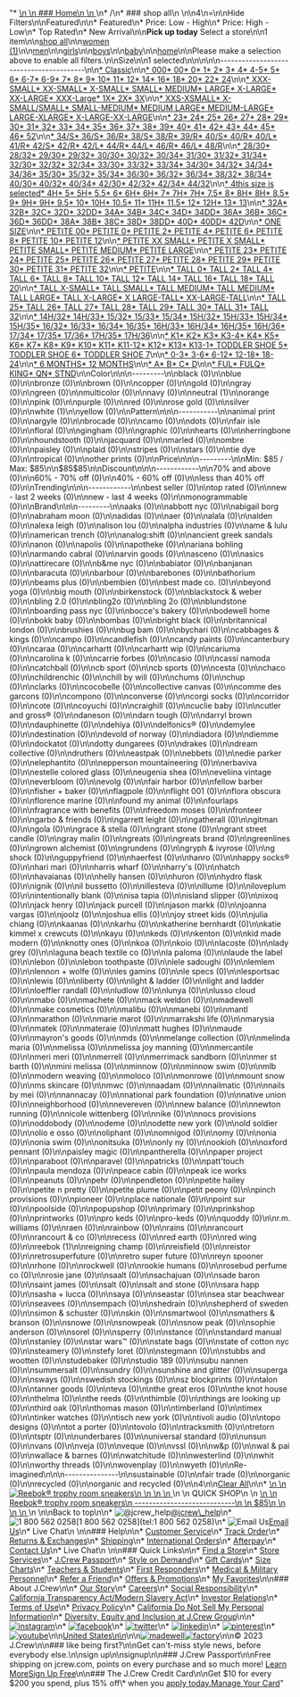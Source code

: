 "*   [\n    \n    ### Home\n    \n    ](/)\n*   /\n*   ### shop all\n    \n\n4\n=\n\nHide Filters\n\nFeatured\n\n*   Featured\n*   Price: Low - High\n*   Price: High - Low\n*   Top Rated\n*   New Arrival\n\n**Pick up today** Select a store\n\n1 item\n\n[shop all](/all/?crawl=no)\n\n[women (1)](/all/womens?crawl=no)\n\n[men](/all/mens?crawl=no)\n\n[girls](/all/girls?crawl=no)\n\n[boys](/all/boys?crawl=no)\n\n[baby](/all/baby?crawl=no)\n\n[home](/all/home?crawl=no)\n\nPlease make a selection above to enable all filters.\n\nSize\n\n1 selected[](/all/?crawl=no)\n\n\n\n\n----------------------------------------\n\n[*   Classic](/all/?crawl=no&fit=Classic&size=4%20MEDIUM)\n\n[*   000](/all/?crawl=no&size=000,4%20MEDIUM)[*   00](/all/?crawl=no&size=00,4%20MEDIUM)[*   0](/all/?crawl=no&size=0,4%20MEDIUM)[*   1](/all/?crawl=no&size=1,4%20MEDIUM)[*   2](/all/?crawl=no&size=2,4%20MEDIUM)[*   3](/all/?crawl=no&size=3,4%20MEDIUM)[*   4](/all/?crawl=no&size=4,4%20MEDIUM)[*   4-5](/all/?crawl=no&size=4%20MEDIUM,4-5)[*   5](/all/?crawl=no&size=4%20MEDIUM,5)[*   6](/all/?crawl=no&size=4%20MEDIUM,6)[*   6-7](/all/?crawl=no&size=4%20MEDIUM,6-7)[*   6-9](/all/?crawl=no&size=4%20MEDIUM,6-9)[*   7](/all/?crawl=no&size=4%20MEDIUM,7)[*   8](/all/?crawl=no&size=4%20MEDIUM,8)[*   9](/all/?crawl=no&size=4%20MEDIUM,9)[*   10](/all/?crawl=no&size=10,4%20MEDIUM)[*   11](/all/?crawl=no&size=11,4%20MEDIUM)[*   12](/all/?crawl=no&size=12,4%20MEDIUM)[*   14](/all/?crawl=no&size=14,4%20MEDIUM)[*   16](/all/?crawl=no&size=16,4%20MEDIUM)[*   18](/all/?crawl=no&size=18,4%20MEDIUM)[*   20](/all/?crawl=no&size=20,4%20MEDIUM)[*   22](/all/?crawl=no&size=22,4%20MEDIUM)[*   24](/all/?crawl=no&size=24,4%20MEDIUM)\n\n[*   XXX-SMALL](/all/?crawl=no&size=4%20MEDIUM,XXX-SMALL)[*   XX-SMALL](/all/?crawl=no&size=4%20MEDIUM,XX-SMALL)[*   X-SMALL](/all/?crawl=no&size=4%20MEDIUM,X-SMALL)[*   SMALL](/all/?crawl=no&size=4%20MEDIUM,SMALL)[*   MEDIUM](/all/?crawl=no&size=4%20MEDIUM,MEDIUM)[*   LARGE](/all/?crawl=no&size=4%20MEDIUM,LARGE)[*   X-LARGE](/all/?crawl=no&size=4%20MEDIUM,X-LARGE)[*   XX-LARGE](/all/?crawl=no&size=4%20MEDIUM,XX-LARGE)[*   XXX-Large](/all/?crawl=no&size=4%20MEDIUM,XXXL)[*   1X](/all/?crawl=no&size=1X,4%20MEDIUM)[*   2X](/all/?crawl=no&size=2X,4%20MEDIUM)[*   3X](/all/?crawl=no&size=3X,4%20MEDIUM)\n\n[*   XXS-XSMALL](/all/?crawl=no&size=4%20MEDIUM,XXS-XSMALL)[*   X-SMALL/SMALL](/all/?crawl=no&size=4%20MEDIUM,X-SMALL%2FSMALL)[*   SMALL-MEDIUM](/all/?crawl=no&size=4%20MEDIUM,SMALL-MEDIUM)[*   MEDIUM LARGE](/all/?crawl=no&size=4%20MEDIUM,MEDIUM%20LARGE)[*   MEDIUM-LARGE](/all/?crawl=no&size=4%20MEDIUM,MEDIUM-LARGE)[*   LARGE-XLARGE](/all/?crawl=no&size=4%20MEDIUM,LARGE-XLARGE)[*   X-LARGE-XX-LARGE](/all/?crawl=no&size=4%20MEDIUM,X-LARGE-XX-LARGE)\n\n[*   23](/all/?crawl=no&size=23,4%20MEDIUM)[*   24](/all/?crawl=no&size=24G,4%20MEDIUM)[*   25](/all/?crawl=no&size=25,4%20MEDIUM)[*   26](/all/?crawl=no&size=26,4%20MEDIUM)[*   27](/all/?crawl=no&size=27,4%20MEDIUM)[*   28](/all/?crawl=no&size=28,4%20MEDIUM)[*   29](/all/?crawl=no&size=29,4%20MEDIUM)[*   30](/all/?crawl=no&size=30,4%20MEDIUM)[*   31](/all/?crawl=no&size=31,4%20MEDIUM)[*   32](/all/?crawl=no&size=32,4%20MEDIUM)[*   33](/all/?crawl=no&size=33,4%20MEDIUM)[*   34](/all/?crawl=no&size=34,4%20MEDIUM)[*   35](/all/?crawl=no&size=35,4%20MEDIUM)[*   36](/all/?crawl=no&size=36,4%20MEDIUM)[*   37](/all/?crawl=no&size=37,4%20MEDIUM)[*   38](/all/?crawl=no&size=38,4%20MEDIUM)[*   39](/all/?crawl=no&size=39,4%20MEDIUM)[*   40](/all/?crawl=no&size=4%20MEDIUM,40)[*   41](/all/?crawl=no&size=4%20MEDIUM,41)[*   42](/all/?crawl=no&size=4%20MEDIUM,42)[*   43](/all/?crawl=no&size=4%20MEDIUM,43)[*   44](/all/?crawl=no&size=4%20MEDIUM,44)[*   45](/all/?crawl=no&size=4%20MEDIUM,45)[*   46](/all/?crawl=no&size=4%20MEDIUM,46)[*   52](/all/?crawl=no&size=4%20MEDIUM,52)\n\n[*   34/S](/all/?crawl=no&size=34%2FS,4%20MEDIUM)[*   36/S](/all/?crawl=no&size=36%2FS,4%20MEDIUM)[*   36/R](/all/?crawl=no&size=36%2FR,4%20MEDIUM)[*   38/S](/all/?crawl=no&size=38%2FS,4%20MEDIUM)[*   38/R](/all/?crawl=no&size=38%2FR,4%20MEDIUM)[*   39/R](/all/?crawl=no&size=39%2FR,4%20MEDIUM)[*   40/S](/all/?crawl=no&size=4%20MEDIUM,40%2FS)[*   40/R](/all/?crawl=no&size=4%20MEDIUM,40%2FR)[*   40/L](/all/?crawl=no&size=4%20MEDIUM,40%2FL)[*   41/R](/all/?crawl=no&size=4%20MEDIUM,41%2FR)[*   42/S](/all/?crawl=no&size=4%20MEDIUM,42%2FS)[*   42/R](/all/?crawl=no&size=4%20MEDIUM,42%2FR)[*   42/L](/all/?crawl=no&size=4%20MEDIUM,42%2FL)[*   44/R](/all/?crawl=no&size=4%20MEDIUM,44%2FR)[*   44/L](/all/?crawl=no&size=4%20MEDIUM,44%2FL)[*   46/R](/all/?crawl=no&size=4%20MEDIUM,46%2FR)[*   46/L](/all/?crawl=no&size=4%20MEDIUM,46%2FL)[*   48/R](/all/?crawl=no&size=4%20MEDIUM,48%2FR)\n\n[*   28/30](/all/?crawl=no&size=28%2F30,4%20MEDIUM)[*   28/32](/all/?crawl=no&size=28%2F32,4%20MEDIUM)[*   29/30](/all/?crawl=no&size=29%2F30,4%20MEDIUM)[*   29/32](/all/?crawl=no&size=29%2F32,4%20MEDIUM)[*   30/30](/all/?crawl=no&size=30%2F30,4%20MEDIUM)[*   30/32](/all/?crawl=no&size=30%2F32,4%20MEDIUM)[*   30/34](/all/?crawl=no&size=30%2F34,4%20MEDIUM)[*   31/30](/all/?crawl=no&size=31%2F30,4%20MEDIUM)[*   31/32](/all/?crawl=no&size=31%2F32,4%20MEDIUM)[*   31/34](/all/?crawl=no&size=31%2F34,4%20MEDIUM)[*   32/30](/all/?crawl=no&size=32%2F30,4%20MEDIUM)[*   32/32](/all/?crawl=no&size=32%2F32,4%20MEDIUM)[*   32/34](/all/?crawl=no&size=32%2F34,4%20MEDIUM)[*   33/30](/all/?crawl=no&size=33%2F30,4%20MEDIUM)[*   33/32](/all/?crawl=no&size=33%2F32,4%20MEDIUM)[*   33/34](/all/?crawl=no&size=33%2F34,4%20MEDIUM)[*   34/30](/all/?crawl=no&size=34%2F30,4%20MEDIUM)[*   34/32](/all/?crawl=no&size=34%2F32,4%20MEDIUM)[*   34/34](/all/?crawl=no&size=34%2F34,4%20MEDIUM)[*   34/36](/all/?crawl=no&size=34%2F36,4%20MEDIUM)[*   35/30](/all/?crawl=no&size=35%2F30,4%20MEDIUM)[*   35/32](/all/?crawl=no&size=35%2F32,4%20MEDIUM)[*   35/34](/all/?crawl=no&size=35%2F34,4%20MEDIUM)[*   36/30](/all/?crawl=no&size=36%2F30,4%20MEDIUM)[*   36/32](/all/?crawl=no&size=36%2F32,4%20MEDIUM)[*   36/34](/all/?crawl=no&size=36%2F34,4%20MEDIUM)[*   38/32](/all/?crawl=no&size=38%2F32,4%20MEDIUM)[*   38/34](/all/?crawl=no&size=38%2F34,4%20MEDIUM)[*   40/30](/all/?crawl=no&size=4%20MEDIUM,40%2F30)[*   40/32](/all/?crawl=no&size=4%20MEDIUM,40%2F32)[*   40/34](/all/?crawl=no&size=4%20MEDIUM,40%2F34)[*   42/30](/all/?crawl=no&size=4%20MEDIUM,42%2F30)[*   42/32](/all/?crawl=no&size=4%20MEDIUM,42%2F32)[*   42/34](/all/?crawl=no&size=4%20MEDIUM,42%2F34)[*   44/32](/all/?crawl=no&size=4%20MEDIUM,44%2F32)\n\n[*   4this size is selected](/all/?crawl=no)[*   4H](/all/?crawl=no&size=4%20MEDIUM,4H%20MEDIUM)[*   5](/all/?crawl=no&size=4%20MEDIUM,5%20MEDIUM)[*   5H](/all/?crawl=no&size=4%20MEDIUM,5H%20MEDIUM)[*   5.5](/all/?crawl=no&size=4%20MEDIUM,5.5)[*   6](/all/?crawl=no&size=4%20MEDIUM,6%20MEDIUM)[*   6H](/all/?crawl=no&size=4%20MEDIUM,6H)[*   6H](/all/?crawl=no&size=4%20MEDIUM,6H%20MEDIUM)[*   7](/all/?crawl=no&size=4%20MEDIUM,7%20MEDIUM)[*   7H](/all/?crawl=no&size=4%20MEDIUM,7H%20MEDIUM)[*   7H](/all/?crawl=no&size=4%20MEDIUM,7H)[*   7.5](/all/?crawl=no&size=4%20MEDIUM,7.5)[*   8](/all/?crawl=no&size=4%20MEDIUM,8%20MEDIUM)[*   8H](/all/?crawl=no&size=4%20MEDIUM,8H%20MEDIUM)[*   8H](/all/?crawl=no&size=4%20MEDIUM,8H)[*   8.5](/all/?crawl=no&size=4%20MEDIUM,8.5)[*   9](/all/?crawl=no&size=4%20MEDIUM,9%20MEDIUM)[*   9H](/all/?crawl=no&size=4%20MEDIUM,9H%20MEDIUM)[*   9H](/all/?crawl=no&size=4%20MEDIUM,9H)[*   9.5](/all/?crawl=no&size=4%20MEDIUM,9.5)[*   10](/all/?crawl=no&size=10%20MEDIUM,4%20MEDIUM)[*   10H](/all/?crawl=no&size=10H%20MEDIUM,4%20MEDIUM)[*   10.5](/all/?crawl=no&size=10.5,4%20MEDIUM)[*   11](/all/?crawl=no&size=11%20MEDIUM,4%20MEDIUM)[*   11H](/all/?crawl=no&size=11H%20MEDIUM,4%20MEDIUM)[*   11.5](/all/?crawl=no&size=11.5,4%20MEDIUM)[*   12](/all/?crawl=no&size=12%20MEDIUM,4%20MEDIUM)[*   12H](/all/?crawl=no&size=12H%20MEDIUM,4%20MEDIUM)[*   13](/all/?crawl=no&size=13,4%20MEDIUM)[*   13](/all/?crawl=no&size=13%20MEDIUM,4%20MEDIUM)\n\n[*   32A](/all/?crawl=no&size=32A,4%20MEDIUM)[*   32B](/all/?crawl=no&size=32B,4%20MEDIUM)[*   32C](/all/?crawl=no&size=32C,4%20MEDIUM)[*   32D](/all/?crawl=no&size=32D,4%20MEDIUM)[*   32DD](/all/?crawl=no&size=32DD,4%20MEDIUM)[*   34A](/all/?crawl=no&size=34A,4%20MEDIUM)[*   34B](/all/?crawl=no&size=34B,4%20MEDIUM)[*   34C](/all/?crawl=no&size=34C,4%20MEDIUM)[*   34D](/all/?crawl=no&size=34D,4%20MEDIUM)[*   34DD](/all/?crawl=no&size=34DD,4%20MEDIUM)[*   36A](/all/?crawl=no&size=36A,4%20MEDIUM)[*   36B](/all/?crawl=no&size=36B,4%20MEDIUM)[*   36C](/all/?crawl=no&size=36C,4%20MEDIUM)[*   36D](/all/?crawl=no&size=36D,4%20MEDIUM)[*   36DD](/all/?crawl=no&size=36DD,4%20MEDIUM)[*   38A](/all/?crawl=no&size=38A,4%20MEDIUM)[*   38B](/all/?crawl=no&size=38B,4%20MEDIUM)[*   38C](/all/?crawl=no&size=38C,4%20MEDIUM)[*   38D](/all/?crawl=no&size=38D,4%20MEDIUM)[*   38DD](/all/?crawl=no&size=38DD,4%20MEDIUM)[*   40D](/all/?crawl=no&size=4%20MEDIUM,40D)[*   40DD](/all/?crawl=no&size=4%20MEDIUM,40DD)[*   42D](/all/?crawl=no&size=4%20MEDIUM,42D)\n\n[*   ONE SIZE](/all/?crawl=no&size=4%20MEDIUM,ONE%20SIZE)\n\n[*   PETITE 00](/all/?crawl=no&size=4%20MEDIUM,PETITE%2000)[*   PETITE 0](/all/?crawl=no&size=4%20MEDIUM,PETITE%200)[*   PETITE 2](/all/?crawl=no&size=4%20MEDIUM,PETITE%202)[*   PETITE 4](/all/?crawl=no&size=4%20MEDIUM,PETITE%204)[*   PETITE 6](/all/?crawl=no&size=4%20MEDIUM,PETITE%206)[*   PETITE 8](/all/?crawl=no&size=4%20MEDIUM,PETITE%208)[*   PETITE 10](/all/?crawl=no&size=4%20MEDIUM,PETITE%2010)[*   PETITE 12](/all/?crawl=no&size=4%20MEDIUM,PETITE%2012)\n\n[*   PETITE XX SMALL](/all/?crawl=no&size=4%20MEDIUM,PETITE%20XX%20SMALL)[*   PETITE X SMALL](/all/?crawl=no&size=4%20MEDIUM,PETITE%20X%20SMALL)[*   PETITE SMALL](/all/?crawl=no&size=4%20MEDIUM,PETITE%20SMALL)[*   PETITE MEDIUM](/all/?crawl=no&size=4%20MEDIUM,PETITE%20MEDIUM)[*   PETITE LARGE](/all/?crawl=no&size=4%20MEDIUM,PETITE%20LARGE)\n\n[*   PETITE 23](/all/?crawl=no&size=4%20MEDIUM,PETITE%2023)[*   PETITE 24](/all/?crawl=no&size=4%20MEDIUM,PETITE%2024)[*   PETITE 25](/all/?crawl=no&size=4%20MEDIUM,PETITE%2025)[*   PETITE 26](/all/?crawl=no&size=4%20MEDIUM,PETITE%2026)[*   PETITE 27](/all/?crawl=no&size=4%20MEDIUM,PETITE%2027)[*   PETITE 28](/all/?crawl=no&size=4%20MEDIUM,PETITE%2028)[*   PETITE 29](/all/?crawl=no&size=4%20MEDIUM,PETITE%2029)[*   PETITE 30](/all/?crawl=no&size=4%20MEDIUM,PETITE%2030)[*   PETITE 31](/all/?crawl=no&size=4%20MEDIUM,PETITE%2031)[*   PETITE 32](/all/?crawl=no&size=4%20MEDIUM,PETITE%2032)\n\n[*   PETITE](/all/?crawl=no&size=4%20MEDIUM,PETITE)\n\n[*   TALL 0](/all/?crawl=no&size=4%20MEDIUM,TALL%20SIZE%200)[*   TALL 2](/all/?crawl=no&size=4%20MEDIUM,TALL%202)[*   TALL 4](/all/?crawl=no&size=4%20MEDIUM,TALL%204)[*   TALL 6](/all/?crawl=no&size=4%20MEDIUM,TALL%206)[*   TALL 8](/all/?crawl=no&size=4%20MEDIUM,TALL%208)[*   TALL 10](/all/?crawl=no&size=4%20MEDIUM,TALL%2010)[*   TALL 12](/all/?crawl=no&size=4%20MEDIUM,TALL%2012)[*   TALL 14](/all/?crawl=no&size=4%20MEDIUM,TALL%2014)[*   TALL 16](/all/?crawl=no&size=4%20MEDIUM,TALL%2016)[*   TALL 18](/all/?crawl=no&size=4%20MEDIUM,TALL%2018)[*   TALL 20](/all/?crawl=no&size=4%20MEDIUM,TALL%2020)\n\n[*   TALL X-SMALL](/all/?crawl=no&size=4%20MEDIUM,TALL%20X-SMALL)[*   TALL SMALL](/all/?crawl=no&size=4%20MEDIUM,TALL%20SMALL)[*   TALL MEDIUM](/all/?crawl=no&size=4%20MEDIUM,TALL%20MEDIUM)[*   TALL MEDIUM](/all/?crawl=no&size=4%20MEDIUM,TALL%20SIZE%20MEDIUM)[*   TALL LARGE](/all/?crawl=no&size=4%20MEDIUM,TALL%20LARGE)[*   TALL X-LARGE](/all/?crawl=no&size=4%20MEDIUM,TALL%20X-LARGE)[*   X LARGE-TALL](/all/?crawl=no&size=4%20MEDIUM,X%20LARGE-TALL)[*   XX-LARGE-TALL](/all/?crawl=no&size=4%20MEDIUM,XX-LARGE-TALL)\n\n[*   TALL 25](/all/?crawl=no&size=4%20MEDIUM,TALL%2025)[*   TALL 26](/all/?crawl=no&size=4%20MEDIUM,TALL%2026)[*   TALL 27](/all/?crawl=no&size=4%20MEDIUM,TALL%2027)[*   TALL 28](/all/?crawl=no&size=4%20MEDIUM,TALL%2028)[*   TALL 29](/all/?crawl=no&size=4%20MEDIUM,TALL%2029)[*   TALL 30](/all/?crawl=no&size=4%20MEDIUM,TALL%2030)[*   TALL 31](/all/?crawl=no&size=4%20MEDIUM,TALL%2031)[*   TALL 32](/all/?crawl=no&size=4%20MEDIUM,TALL%2032)\n\n[*   14H/32](/all/?crawl=no&size=14H%2F32,4%20MEDIUM)[*   14H/33](/all/?crawl=no&size=14H%2F33,4%20MEDIUM)[*   15/32](/all/?crawl=no&size=15%2F32,4%20MEDIUM)[*   15/33](/all/?crawl=no&size=15%2F33,4%20MEDIUM)[*   15/34](/all/?crawl=no&size=15%2F34,4%20MEDIUM)[*   15H/32](/all/?crawl=no&size=15H%2F32,4%20MEDIUM)[*   15H/33](/all/?crawl=no&size=15H%2F33,4%20MEDIUM)[*   15H/34](/all/?crawl=no&size=15H%2F34,4%20MEDIUM)[*   15H/35](/all/?crawl=no&size=15H%2F35,4%20MEDIUM)[*   16/32](/all/?crawl=no&size=16%2F32,4%20MEDIUM)[*   16/33](/all/?crawl=no&size=16%2F33,4%20MEDIUM)[*   16/34](/all/?crawl=no&size=16%2F34,4%20MEDIUM)[*   16/35](/all/?crawl=no&size=16%2F35,4%20MEDIUM)[*   16H/33](/all/?crawl=no&size=16H%2F33,4%20MEDIUM)[*   16H/34](/all/?crawl=no&size=16H%2F34,4%20MEDIUM)[*   16H/35](/all/?crawl=no&size=16H%2F35,4%20MEDIUM)[*   16H/36](/all/?crawl=no&size=16H%2F36,4%20MEDIUM)[*   17/34](/all/?crawl=no&size=17%2F34,4%20MEDIUM)[*   17/35](/all/?crawl=no&size=17%2F35,4%20MEDIUM)[*   17/36](/all/?crawl=no&size=17%2F36,4%20MEDIUM)[*   17H/35](/all/?crawl=no&size=17H%2F35,4%20MEDIUM)[*   17H/36](/all/?crawl=no&size=17H%2F36,4%20MEDIUM)\n\n[*   K1](/all/?crawl=no&size=4%20MEDIUM,K1)[*   K2](/all/?crawl=no&size=4%20MEDIUM,K2)[*   K3](/all/?crawl=no&size=4%20MEDIUM,K3)[*   K3-4](/all/?crawl=no&size=4%20MEDIUM,K3-4)[*   K4](/all/?crawl=no&size=4%20MEDIUM,K4)[*   K5](/all/?crawl=no&size=4%20MEDIUM,K5)[*   K6](/all/?crawl=no&size=4%20MEDIUM,K6)[*   K7](/all/?crawl=no&size=4%20MEDIUM,K7)[*   K8](/all/?crawl=no&size=4%20MEDIUM,K8)[*   K9](/all/?crawl=no&size=4%20MEDIUM,K9)[*   K10](/all/?crawl=no&size=4%20MEDIUM,K10)[*   K11](/all/?crawl=no&size=4%20MEDIUM,K11)[*   K11-12](/all/?crawl=no&size=4%20MEDIUM,K11-12)[*   K12](/all/?crawl=no&size=4%20MEDIUM,K12)[*   K13](/all/?crawl=no&size=4%20MEDIUM,K13)[*   K13-1](/all/?crawl=no&size=4%20MEDIUM,K13-1)[*   TODDLER SHOE 5](/all/?crawl=no&size=4%20MEDIUM,TODDLER%20SHOE%205)[*   TODDLER SHOE 6](/all/?crawl=no&size=4%20MEDIUM,TODDLER%20SHOE%206)[*   TODDLER SHOE 7](/all/?crawl=no&size=4%20MEDIUM,TODDLER%20SHOE%207)\n\n[*   0-3](/all/?crawl=no&size=0-3,4%20MEDIUM)[*   3-6](/all/?crawl=no&size=3-6,4%20MEDIUM)[*   6-12](/all/?crawl=no&size=4%20MEDIUM,6-12)[*   12-18](/all/?crawl=no&size=12-18,4%20MEDIUM)[*   18-24](/all/?crawl=no&size=18-24,4%20MEDIUM)\n\n[*   6 MONTHS](/all/?crawl=no&size=4%20MEDIUM,6%20MONTHS)[*   12 MONTHS](/all/?crawl=no&size=12%20MONTHS,4%20MEDIUM)\n\n[*   A](/all/?crawl=no&size=4%20MEDIUM,A)[*   B](/all/?crawl=no&size=4%20MEDIUM,B)[*   C](/all/?crawl=no&size=4%20MEDIUM,C)[*   D](/all/?crawl=no&size=4%20MEDIUM,D)\n\n[*   FUL](/all/?crawl=no&size=4%20MEDIUM,FUL)[*   FULQ](/all/?crawl=no&size=4%20MEDIUM,FULQ)[*   KING](/all/?crawl=no&size=4%20MEDIUM,KING)[*   QN](/all/?crawl=no&size=4%20MEDIUM,QN)[*   STND](/all/?crawl=no&size=4%20MEDIUM,STND)\n\nColor\n\n\n---------\n\nblack (0)\n\nblue (0)\n\nbronze (0)\n\nbrown (0)\n\ncopper (0)\n\ngold (0)\n\ngray (0)\n\ngreen (0)\n\nmulticolor (0)\n\nnavy (0)\n\n[](/all/?crawl=no&l_color=root-neutral&size=4%20MEDIUM)neutral (1)\n\norange (0)\n\npink (0)\n\npurple (0)\n\nred (0)\n\nrose gold (0)\n\nsilver (0)\n\n[](/all/?crawl=no&l_color=root-white&size=4%20MEDIUM)white (1)\n\nyellow (0)\n\nPattern\n\n\n-----------\n\nanimal print (0)\n\nargyle (0)\n\nbrocade (0)\n\ncamo (0)\n\ndots (0)\n\nfair isle (0)\n\nfloral (0)\n\ngingham (0)\n\ngraphic (0)\n\nhearts (0)\n\nherringbone (0)\n\nhoundstooth (0)\n\njacquard (0)\n\nmarled (0)\n\nombre (0)\n\npaisley (0)\n\nplaid (0)\n\nstripes (0)\n\nstars (0)\n\ntie dye (0)\n\ntropical (0)\n\nother prints (0)\n\nPrice\n\n\n---------\n\nMin: $85 / Max: $85\n\n$85$85\n\nDiscount\n\n\n------------\n\n70% and above (0)\n\n60% - 70% off (0)\n\n40% - 60% off (0)\n\nless than 40% off (0)\n\nTrending\n\n\n------------\n\nbest seller (0)\n\ntop rated (0)\n\nnew - last 2 weeks (0)\n\nnew - last 4 weeks (0)\n\nmonogrammable (0)\n\nBrand\n\n\n---------\n\naaks (0)\n\nabbott nyc (0)\n\nabigail borg (0)\n\nabraham moon (0)\n\nadidas (0)\n\naer (0)\n\nalala (0)\n\nalden (0)\n\nalexa leigh (0)\n\nalison lou (0)\n\nalpha industries (0)\n\name & lulu (0)\n\namerican trench (0)\n\nanalog:shift (0)\n\nancient greek sandals (0)\n\nanon (0)\n\napolis (0)\n\napotheke (0)\n\nariana bohling (0)\n\narmando cabral (0)\n\narvin goods (0)\n\nasceno (0)\n\nasics (0)\n\nattirecare (0)\n\nb&me nyc (0)\n\nbabiator (0)\n\nbanjanan (0)\n\nbaracuta (0)\n\nbarbour (0)\n\nbarebones (0)\n\nbathorium (0)\n\nbeams plus (0)\n\nbembien (0)\n\nbest made co. (0)\n\nbeyond yoga (0)\n\nbig mouth (0)\n\nbirkenstock (0)\n\nblackstock & weber (0)\n\nbling 2.0 (0)\n\nbling2o (0)\n\nbling 2o (0)\n\nblundstone (0)\n\nboarding pass nyc (0)\n\nbocce's bakery (0)\n\nbodewell home (0)\n\nbokk baby (0)\n\nbombas (0)\n\nbright black (0)\n\nbritannical london (0)\n\nbrushies (0)\n\nbug bam (0)\n\nbychari (0)\n\ncabbages & kings (0)\n\ncampo (0)\n\ncandlefish (0)\n\ncandy paints (0)\n\ncanterbury (0)\n\ncaraa (0)\n\ncarhartt (0)\n\ncarhartt wip (0)\n\ncariuma (0)\n\ncarolina k (0)\n\ncarrie forbes (0)\n\ncasio (0)\n\ncassi namoda (0)\n\ncatchball (0)\n\ncb sport (0)\n\ncb sports (0)\n\ncesta (0)\n\nchaco (0)\n\nchildrenchic (0)\n\nchill by will (0)\n\nchums (0)\n\nchup (0)\n\nclarks (0)\n\ncocobelle (0)\n\ncollective canvas (0)\n\ncomme des garcons (0)\n\ncompono (0)\n\nconverse (0)\n\ncorgi socks (0)\n\ncorridor (0)\n\ncote (0)\n\ncoyuchi (0)\n\ncraighill (0)\n\ncuclie baby (0)\n\ncutler and gross® (0)\n\ndaneson (0)\n\ndarn tough (0)\n\ndarryl brown (0)\n\ndauphinette (0)\n\ndehiya (0)\n\ndelfonics® (0)\n\ndemylee (0)\n\ndestination (0)\n\ndevold of norway (0)\n\ndiadora (0)\n\ndiemme (0)\n\ndockatot (0)\n\ndotty dungarees (0)\n\ndrakes (0)\n\ndream collective (0)\n\ndruthers (0)\n\neastpak (0)\n\nebbets (0)\n\nedie parker (0)\n\nelephantito (0)\n\nepperson mountaineering (0)\n\nerbaviva (0)\n\nestelle colored glass (0)\n\neugenia shea (0)\n\neveliina vintage (0)\n\neverbloom (0)\n\nevolg (0)\n\nfair harbor (0)\n\nfellow barber (0)\n\nfisher + baker (0)\n\nflagpole (0)\n\nflight 001 (0)\n\nflora obscura (0)\n\nflorence marine (0)\n\nfound my animal (0)\n\nfourlaps (0)\n\nfragrance with benefits (0)\n\nfreedom moses (0)\n\nfronteer (0)\n\ngarbo & friends (0)\n\ngarrett leight (0)\n\ngatherall (0)\n\ngitman (0)\n\ngola (0)\n\ngrace & stella (0)\n\ngrant stone (0)\n\ngrant street candle (0)\n\ngray malin (0)\n\ngreats (0)\n\ngreats brand (0)\n\ngreenlines (0)\n\ngrown alchemist (0)\n\ngrundens (0)\n\ngryph & ivyrose (0)\n\ng shock (0)\n\nguppyfriend (0)\n\nhaerfest (0)\n\nhanro (0)\n\nhappy socks® (0)\n\nhari mari (0)\n\nharris wharf (0)\n\nharry's (0)\n\nhatch (0)\n\nhavaianas (0)\n\nhelly hansen (0)\n\nhuron (0)\n\nhydro flask (0)\n\nignik (0)\n\nil bussetto (0)\n\nillesteva (0)\n\nillume (0)\n\niloveplum (0)\n\nintentionally blank (0)\n\nisa tapia (0)\n\nisland slipper (0)\n\nixoq (0)\n\njack henry (0)\n\njack purcell (0)\n\njason markk (0)\n\njoanna vargas (0)\n\njoolz (0)\n\njoshua ellis (0)\n\njoy street kids (0)\n\njulia chiang (0)\n\nkaanas (0)\n\nkarhu (0)\n\nkatherine bernhardt (0)\n\nkatie kimmel x crewcuts (0)\n\nkayu (0)\n\nkeds (0)\n\nkenton (0)\n\nkid made modern (0)\n\nknotty ones (0)\n\nkoa (0)\n\nkoio (0)\n\nlacoste (0)\n\nlady grey (0)\n\nlaguna beach textile co (0)\n\nla paloma (0)\n\nlaude the label (0)\n\nlebon (0)\n\nlebon toothpaste (0)\n\nlele sadoughi (0)\n\nlemlem (0)\n\nlennon + wolfe (0)\n\nles gamins (0)\n\nle specs (0)\n\nlesportsac (0)\n\nlewis (0)\n\nliberty (0)\n\nlight & ladder (0)\n\nlight and ladder (0)\n\nloeffler randall (0)\n\nludlow (0)\n\nlunya (0)\n\nlusso cloud (0)\n\nmabo (0)\n\nmachete (0)\n\nmack weldon (0)\n\nmadewell (0)\n\nmake cosmetics (0)\n\nmalibu (0)\n\nmanebi (0)\n\nmantl (0)\n\nmarathon (0)\n\nmarie marot (0)\n\nmarrakshi life (0)\n\nmarysia (0)\n\nmatek (0)\n\nmateraie (0)\n\nmatt hughes (0)\n\nmaude (0)\n\nmayron's goods (0)\n\nmds (0)\n\nmelange collection (0)\n\nmelinda maria (0)\n\nmelissa (0)\n\nmelissa joy manning (0)\n\nmercantile (0)\n\nmeri meri (0)\n\nmerrell (0)\n\nmerrimack sandborn (0)\n\nmer st barth (0)\n\nmini melissa (0)\n\nminnow (0)\n\nminnow swim (0)\n\nmlb (0)\n\nmodern weaving (0)\n\nmoloco (0)\n\nmonrowe (0)\n\nmount snow (0)\n\nms skincare (0)\n\nmwc (0)\n\nnaadam (0)\n\nnailmatic (0)\n\nnails by mei (0)\n\nnannacay (0)\n\nnational park foundation (0)\n\nnative union (0)\n\nneighborhood (0)\n\nnevereven (0)\n\nnew balance (0)\n\nnewton running (0)\n\nnicole wittenberg (0)\n\nnike (0)\n\nnocs provisions (0)\n\noddobody (0)\n\nodeme (0)\n\nodette new york (0)\n\nold soldier (0)\n\nolio e osso (0)\n\noliphant (0)\n\nomnigod (0)\n\nomy (0)\n\nonia (0)\n\nonia swim (0)\n\nonitsuka (0)\n\nonly ny (0)\n\nookioh (0)\n\noxford pennant (0)\n\npaisley magic (0)\n\npantherella (0)\n\npaper project (0)\n\nparaboot (0)\n\nparavel (0)\n\npatricks (0)\n\npatt'touch (0)\n\npaula mendoza (0)\n\npeace cabin (0)\n\npeak ice works (0)\n\npeanuts (0)\n\npehr (0)\n\npendleton (0)\n\npetite hailey (0)\n\npetite n pretty (0)\n\npetite plume (0)\n\npetit peony (0)\n\npinch provisions (0)\n\npioneer (0)\n\nplace nationale (0)\n\npoint sur (0)\n\npoolside (0)\n\npopupshop (0)\n\nprimary (0)\n\nprinkshop (0)\n\nprintworks (0)\n\npro keds (0)\n\npro-keds (0)\n\nquoddy (0)\n\nr.m. williams (0)\n\nraen (0)\n\nrainbow (0)\n\nrains (0)\n\nrancourt (0)\n\nrancourt & co (0)\n\nrecess (0)\n\nred earth (0)\n\nred wing (0)\n\n[](/all/?brand=REEBOK&crawl=no&size=4%20MEDIUM)reebok (1)\n\nreigning champ (0)\n\nreisfield (0)\n\nreistor (0)\n\nretrosuperfuture (0)\n\nretro super future (0)\n\nreyn spooner (0)\n\nrhone (0)\n\nrockwell (0)\n\nrookie humans (0)\n\nrosebud perfume co (0)\n\nrosie jane (0)\n\nsaalt (0)\n\nsachajuan (0)\n\nsade baron (0)\n\nsaint james (0)\n\nsalt (0)\n\nsalt and stone (0)\n\nsara happ (0)\n\nsasha + lucca (0)\n\nsaya (0)\n\nseastar (0)\n\nsea star beachwear (0)\n\nseavees (0)\n\nsempach (0)\n\nshedrain (0)\n\nshepherd of sweden (0)\n\nsimon & schuster (0)\n\nskin (0)\n\nsmartwool (0)\n\nsmathers & branson (0)\n\nsnowe (0)\n\nsnowpeak (0)\n\nsnow peak (0)\n\nsophie anderson (0)\n\nsorel (0)\n\nsperry (0)\n\nstance (0)\n\nstandard manual (0)\n\nstanley (0)\n\nstar wars™ (0)\n\nstate bags (0)\n\nstate of cotton nyc (0)\n\nsteamery (0)\n\nstefy loret (0)\n\nstegmann (0)\n\nstubbs and wootten (0)\n\nstudebaker (0)\n\nstudio 189 (0)\n\nsubu nannen (0)\n\nsummersalt (0)\n\nsundry (0)\n\nsunshine and glitter (0)\n\nsuperga (0)\n\nsways (0)\n\nswedish stockings (0)\n\nsz blockprints (0)\n\ntalon (0)\n\ntanner goods (0)\n\nteva (0)\n\nthe great eros (0)\n\nthe knot house (0)\n\nthelma (0)\n\nthe reeds (0)\n\nthimble (0)\n\nthings are looking up (0)\n\nthird oak (0)\n\nthomas mason (0)\n\ntimberland (0)\n\ntimex (0)\n\ntinker watches (0)\n\ntisch new york (0)\n\ntivoli audio (0)\n\ntopo designs (0)\n\ntot a porter (0)\n\ntovolo (0)\n\ntracksmith (0)\n\ntretorn (0)\n\ntsptr (0)\n\nunderbares (0)\n\nuniversal standard (0)\n\nunsun (0)\n\nvans (0)\n\nveja (0)\n\nveque (0)\n\nvssl (0)\n\nw&p (0)\n\nwal & pai (0)\n\nwallace & barnes (0)\n\nwatchitude (0)\n\nwesterlind (0)\n\nwhit (0)\n\nworthy threads (0)\n\nwovenplay (0)\n\nwyeth (0)\n\nRe-imagined\n\n\n---------------\n\nsustainable (0)\n\nfair trade (0)\n\norganic (0)\n\nrecycled (0)\n\norganic and recycled (0)\n\n4[](/all/?crawl=no)\n\n[Clear All](/all/?crawl=no)\n\n*   [\n    \n    ![ Reebok&reg; trophy room sneakers](https://www.jcrew.com/s7-img-facade/BO827_EE4215?hei=640&crop=0,0,512,0)\n    \n    \n    \n    ](/p/womens/categories/clothing/active/sneakers/reebokreg-trophy-room-sneakers/BO827?display=standard&fit=Classic&color_name=chalk/grey/alabaster&colorProductCode=BO827)\n    \n    QUICK SHOP\n    \n    [\n    \n    Reebok® trophy room sneakers\n    ----------------------------\n    \n    $85\n    \n    \n    \n    ](/p/womens/categories/clothing/active/sneakers/reebokreg-trophy-room-sneakers/BO827?display=standard&fit=Classic&color_name=chalk/grey/alabaster&colorProductCode=BO827)\n    \n\nBack to top\n\n*   ![@jcrew_help](/next-static/images/sidecar-modules/footer/twitter-2.svg)[@jcrew\\_help](https://twitter.com/jcrew_help)\n*   ![1 800 562 0258](/next-static/images/sidecar-modules/footer/phone-2.svg)[1 800 562 0258](tel:1 800 562 0258)\n*   ![Email Us](/next-static/images/sidecar-modules/footer/email.svg)[Email Us](mailto:help@jcrew.com)\n*   Live Chat\n    \n\n### Help\n\n*   [Customer Service](/help/customer-service)\n*   [Track Order](/help/order-status)\n*   [Returns & Exchanges](/help/returns-exchanges)\n*   [Shipping](/help/shipping-handling)\n*   [International Orders](/help/international-orders)\n*   [Afterpay](/afterpay-faq)\n*   [Contact Us](/help/contact-us)\n*   Live Chat\n    \n\n### Quick Links\n\n*   [Find a Store](https://stores.jcrew.com/search)\n*   [Store Services](/s/store-services)\n*   [J.Crew Passport](/s/rewards)\n*   [Style on Demand](/s/style-on-demand)\n*   [Gift Cards](/help/gift-card)\n*   [Size Charts](/r/size-charts)\n*   [Teachers & Students](/s/teacher-student-discount)\n*   [First Responders](/s/military-medical-first-responder-discount)\n*   [Medical & Military Personnel](/s/military-medical-first-responder-discount)\n*   [Refer a Friend](/share)\n*   [Offers & Promotions](/best-deals)\n*   [My Favorites](/favorites)\n\n### About J.Crew\n\n*   [Our Story](/s/aboutus)\n*   [Careers](https://jobs.jcrew.com)\n*   [Social Responsibility](/s/corporate-responsibility)\n*   [California Transparency Act/Modern Slavery Act](/s/CSR-california-transparency-act)\n*   [Investor Relations](https://investors.jcrew.com)\n*   [Terms of Use](/help/terms-of-use)\n*   [Privacy Policy](/help/privacy-policy)\n*   [California Do Not Sell My Personal Information](https://jcrew.clarip.com/dsr/create?brand=jcrew&type=3)\n*   [Diversity, Equity and Inclusion at J.Crew Group](/s/diversity-equity-inclusion)\n\n*   [![instagram](/next-static/images/sidecar-modules/footer/instagram-2.svg)](http://instagram.com/jcrew)\n*   [![facebook](/next-static/images/sidecar-modules/footer/facebook-2.svg)](https://www.facebook.com/jcrew)\n*   [![twitter](/next-static/images/sidecar-modules/footer/twitter-2.svg)](https://twitter.com/jcrew)\n*   [![linkedin](/next-static/images/sidecar-modules/footer/linkedin.svg)](https://www.linkedin.com/company/j-crew)\n*   [![pinterest](/next-static/images/sidecar-modules/footer/pinterest-2.svg)](http://pinterest.com/jcrew/)\n*   [![youtube](/next-static/images/sidecar-modules/footer/youtube-2.svg)](http://www.youtube.com/user/jcrewinsider)\n\n[United States\n\n](/r/context-chooser)\n\n[![madewell](/next-static/images/sidecar-modules/footer/madewell.svg)](https://www.madewell.com)[![factory](/next-static/images/sidecar-modules/navigation/jcrew-factory-logo-black.svg)](https://factory.jcrew.com)\n\n© 2023 J.Crew\n\n### like being first?\n\nGet can't-miss style news, before everybody else.\n\nsign up\n\nsignup\n\n### J.Crew Passport\n\nFree shipping on jcrew.com, points on every purchase and so much more! [Learn More](/s/rewards)[Sign Up Free](/?register=true)\n\n### The J.Crew Credit Card\n\nGet $10 for every $200 you spend, plus 15% off\\* when you [apply today.](/s/credit-card)[Manage Your Card](https://d.comenity.net/jcrew/)"